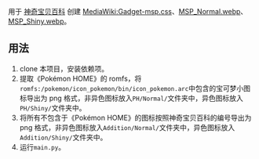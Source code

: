 用于 [神奇宝贝百科](https://wiki.52poke.com/) 创建 [MediaWiki:Gadget-msp.css](https://wiki.52poke.com/wiki/MediaWiki:Gadget-msp.css)、[MSP_Normal.webp](https://s0.52poke.wiki/wiki/a/a2/MSP_Normal.webp)、[MSP_Shiny.webp](https://s0.52poke.wiki/wiki/8/84/MSP_Shiny.webp)。

## 用法

1. clone 本项目，安装依赖项。
2. 提取《Pokémon HOME》的 romfs，将`romfs:/pokemon/icon_pokemon/bin/icon_pokemon.arc`中包含的宝可梦小图标导出为 png 格式，非异色图标放入`PH/Normal/`文件夹中，异色图标放入`PH/Shiny/`文件夹中。
3. 将所有不包含于《Pokémon HOME》的图标按照神奇宝贝百科的编号导出为 png 格式，非异色图标放入`Addition/Normal/`文件夹中，异色图标放入`Addition/Shiny/`文件夹中。
4. 运行`main.py`。